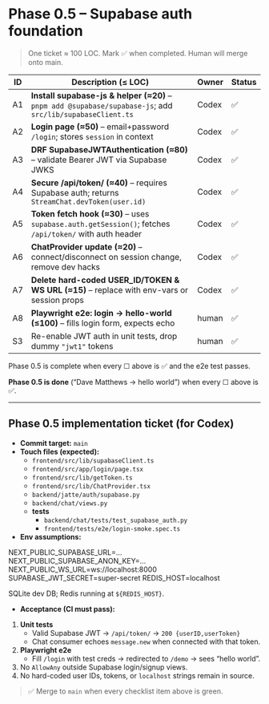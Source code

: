 
# Phase 0.5 – Supabase auth foundation

> One ticket ≈ 100 LOC. Mark ✅ when completed. Human will merge onto main.

| ID  | Description (≤ LOC)                                                                                                               | Owner | Status |
|-----|----------------------------------------------------------------------------------------------------------------------------------|-------|--------|
| A1  | **Install supabase-js & helper (≈20)** – `pnpm add @supabase/supabase-js`; add `src/lib/supabaseClient.ts`                        | Codex | ✅ |
| A2  | **Login page (≈50)** – email+password `/login`; stores `session` in context                                                       | Codex | ✅ |
| A3  | **DRF SupabaseJWTAuthentication (≈80)** – validate Bearer JWT via Supabase JWKS                                                   | Codex | ✅ |
| A4  | **Secure /api/token/ (≈40)** – requires Supabase auth; returns `StreamChat.devToken(user.id)`                                     | Codex | ✅ |
| A5  | **Token fetch hook (≈30)** – uses `supabase.auth.getSession()`; fetches `/api/token/` with auth header                            | Codex | ✅ |
| A6  | **ChatProvider update (≈20)** – connect/disconnect on session change, remove dev hacks                                            | Codex | ✅ |
| A7  | **Delete hard-coded USER_ID/TOKEN & WS URL (≈15)** – replace with env-vars or session props                                       | Codex | ✅ |
| A8  | **Playwright e2e: login → hello-world (≤100)** – fills login form, expects echo                                                   | human | ✅ |
| S3  | Re-enable JWT auth in unit tests, drop dummy `"jwt1"` tokens                                                                      | human | ✅ |

Phase 0.5 is complete when every ☐ above is ✅ and the e2e test passes.


**Phase 0.5 is done** (“Dave Matthews → hello world”) when every ☐ above is ✅.

---

## Phase 0.5 implementation ticket (for Codex)

* **Commit target:** `main`   <!-- solo-dev: no feature branches -->
* **Touch files (expected):**
  * `frontend/src/lib/supabaseClient.ts`
  * `frontend/src/app/login/page.tsx`
  * `frontend/src/lib/getToken.ts`                <!-- replaces dev helper -->
  * `frontend/src/lib/ChatProvider.tsx`
  * `backend/jatte/auth/supabase.py`              <!-- new DRF auth class -->
  * `backend/chat/views.py`                       <!-- secure `/api/token/` -->
  * **tests**  
    * `backend/chat/tests/test_supabase_auth.py`  
    * `frontend/tests/e2e/login-smoke.spec.ts`
* **Env assumptions:**

NEXT_PUBLIC_SUPABASE_URL=…
NEXT_PUBLIC_SUPABASE_ANON_KEY=…
NEXT_PUBLIC_WS_URL=ws://localhost:8000
SUPABASE_JWT_SECRET=super-secret
REDIS_HOST=localhost

SQLite dev DB; Redis running at `${REDIS_HOST}`.
* **Acceptance (CI must pass):**
1. **Unit tests**  
   * Valid Supabase JWT → `/api/token/` → `200 {userID,userToken}`  
   * Chat consumer echoes `message.new` when connected with that token.
2. **Playwright e2e**  
   * Fill `/login` with test creds → redirected to `/demo` → sees “hello world”.
3. No `AllowAny` outside Supabase login/signup views.
4. No hard-coded user IDs, tokens, or `localhost` strings remain in source.

> ✅ Merge to `main` when every checklist item above is green.
